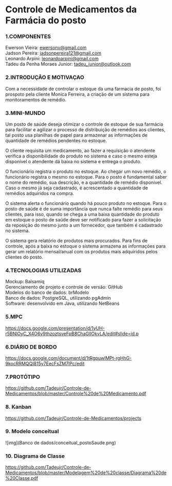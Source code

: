 # Controle de Medicamentos da Farmácia do posto 
### 1.COMPONENTES

Ewerson Vieira: ewersonv@gmail.com <br>
Jadson Pereira: jadsonpereira121@gmail.com <br>
Leonardo Arpini: leonardoarpini@gmail.com <br>
Tadeu da Penha Moraes Junior: tadeu_junior@outlook.com

### 2.INTRODUÇÃO E MOTIVAÇAO

Com a necessidade de controlar o estoque da uma farmacia de posto, foi prospoto pela cliente Monica Ferreira, a criação de um sistema para monitoramentos de remédio.

### 3.MINI-MUNDO

Um posto de saúde deseja otimizar o controle de estoque de sua farmácia para facilitar e agilizar o processo de distribuição de remédios aos clientes, tal posto usa planilhas de papel para armazenar as informações de quantidade de remédios pendentes no estoque.

O cliente requisita um medicamento, ao fazer a requisição o atendente verifica a disponibilidade do produto no sistema e caso o mesmo esteja disponível o atendente dá baixa no sistema e entrega o produto.

O funcionário registra o produto no estoque. Ao chegar um novo remédio, o funcionário registra o mesmo no estoque. Para o posto é fundamental saber o nome do remédio, sua descrição, e a quantidade de remédio disponível. Caso o mesmo já seja cadastrado, é acrescentado a quantidade de remédios adquiridos na compra.

O sistema alerta o funcionário quando há pouco produto no estoque. Para o posto de saúde é de suma importância que nunca falte remédio para seus clientes, para isso, quando se chega a uma baixa quantidade do produto em estoque o posto de saúde deve ser notificado para fazer a solicitação da reposição do mesmo junto a um fornecedor, que também é cadastrado no sistema.

O sistema gera relatório de produtos mais procurados. Para fins de controle, após a baixa no estoque o sistema armazena as informações para gerar um relatório mensal/anual com os produtos mais adquiridos pelos clientes do posto.

### 4.TECNOLOGIAS UTILIZADAS <br>

Mockup: Balsamiq <br>
Gerenciamento de projeto e controle de versão: GitHub <br>
Modelos do banco de dados: brModelo <br>
Banco de dados: PostgreSQL, utilizando pgAdmin <br>
Software: desenvolvido em Java, utilizando NetBeans <br>


### 5.MPC <br> 
https://docs.google.com/presentation/d/1yUH-r5BNlOyC_X4O6y9thzoztsveFpB8ChaGlIOkvLA/edit#slide=id.p

### 6.DIÁRIO DE BORDO <br>
https://docs.google.com/document/d/1tRgpuwlMPt-rgHhG-9kocRRMQQI815y7EecFsZM7lPc/edit

### 7.PROTÓTIPO <br>
https://github.com/Tadeujr/Controle-de-Medicamentos/blob/master/Controle%20de%20Medicamento.pdf

### 8. Kanban <br>
https://github.com/Tadeujr/Controle-de-Medicamentos/projects

### 9. Modelo conceitual <br>
![img](Banco de dados/conceitual_postoSaude.png)

### 10. Diagrama de Classe <br>
https://github.com/Tadeujr/Controle-de-Medicamentos/blob/master/Modelagem%20de%20classe/Diagrama%20de%20Classe.pdf
